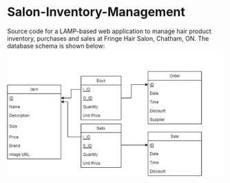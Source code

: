 # Salon-Inventory-Management
Source code for a LAMP-based web application to manage hair product inventory, purchases and sales at Fringe Hair Salon, Chatham, ON. The database schema is shown below:
<img src='./resources/images/inventory-schema.png' />
